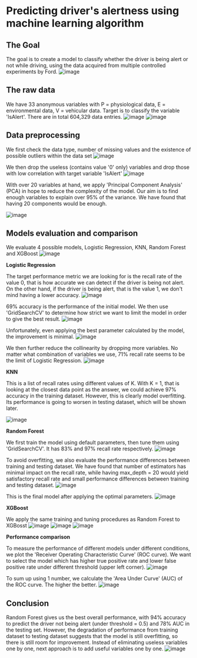 # Predicting driver's alertness using machine learning algorithm

## **The Goal**

The goal is to create a model to classify whether the driver is being alert or not while driving, using the data acquired from multiple controlled experiments by Ford.
![image](https://user-images.githubusercontent.com/80243823/117619770-3fe93b00-b1a2-11eb-8c73-28a1f4d54795.png)


## **The raw data**
We have 33 anonymous variables with P = physiological data, E = environmental data, V = vehicular data. Target is to classify the variable 'IsAlert'. There are in total 604,329 data entries.
![image](https://user-images.githubusercontent.com/80243823/117620710-52b03f80-b1a3-11eb-9bbd-7177012d1a0f.png)
![image](https://user-images.githubusercontent.com/80243823/117620843-7a070c80-b1a3-11eb-880d-519c061b473b.png)


## **Data preprocessing**
We first check the data type, number of missing values and the existence of possible outliers within the data set
![image](https://user-images.githubusercontent.com/80243823/117621250-fd286280-b1a3-11eb-847f-f0c3362ba159.png)

We then drop the useless (contains value '0' only) variables and drop those with low correlation with target variable 'IsAlert'
![image](https://user-images.githubusercontent.com/80243823/117622110-de769b80-b1a4-11eb-92b2-ff048bf719a1.png)

With over 20 variables at hand, we apply 'Principal Component Analysis' (PCA) in hope to reduce the complexity of the model. Our aim is to find enough variables to explain over 95% of the variance. We have found that having 20 components would be enough.

![image](https://user-images.githubusercontent.com/80243823/117622786-9c018e80-b1a5-11eb-9c13-ad8f0d22551b.png)


## **Models evaluation and comparison**
We evaluate 4 possible models, Logistic Regression, KNN, Random Forest and XGBoost
![image](https://user-images.githubusercontent.com/80243823/117623836-dae41400-b1a6-11eb-89ae-5cdad32c018e.png)


**Logistic Regression**

The target performance metric we are looking for is the recall rate of the value 0, that is how accurate we can detect if the driver is being not alert.
On the other hand, if the driver is being alert, that is the value 1, we don't mind having a lower accuracy.
![image](https://user-images.githubusercontent.com/80243823/117625528-b0935600-b1a8-11eb-95ba-7b7cdc80b967.png)

69% accuracy is the performance of the initial model. We then use 'GridSearchCV' to determine how strict we want to limit the model in order to give the best result.
![image](https://user-images.githubusercontent.com/80243823/117626084-4f1fb700-b1a9-11eb-9dd7-e6992bcd25de.png)

Unfortunately, even applying the best parameter calculated by the model, the improvement is minimal.
![image](https://user-images.githubusercontent.com/80243823/117626137-6068c380-b1a9-11eb-81c3-994c39cf17c2.png)

We then further reduce the collinearity by dropping more variables. No matter what combination of variables we use, 71% recall rate seems to be the limit of Logistic Regression.
![image](https://user-images.githubusercontent.com/80243823/117626833-1d5b2000-b1aa-11eb-9d3d-0816f7bb5a4e.png)


**KNN**

This is a list of recall rates using different values of K. With K = 1, that is looking at the closest data point as the answer, we could achieve 97% accuracy in the training dataset. However, this is clearly model overfitting. Its performance is going to worsen in testing dataset, which will be shown later.

![image](https://user-images.githubusercontent.com/80243823/117629515-d1f64100-b1ac-11eb-9336-2fd8b29f6671.png)


**Random Forest**

We first train the model using default parameters, then tune them using 'GridSearchCV'. It has 83% and 97% recall rate respectively.
![image](https://user-images.githubusercontent.com/80243823/117629934-3dd8a980-b1ad-11eb-838f-513367796cff.png)

To avoid overfitting, we also evaluate the performance differences between training and testing dataset. We have found that number of estimators has minimal impact on the recall rate, while having max_depth = 20 would yield satisfactory recall rate and small performance differences between training and testing dataset.
![image](https://user-images.githubusercontent.com/80243823/117630243-9314bb00-b1ad-11eb-89be-1a4d07dc2f64.png)

This is the final model after applying the optimal parameters.
![image](https://user-images.githubusercontent.com/80243823/117631930-55189680-b1af-11eb-855a-197dc2a880b2.png)


**XGBoost**

We apply the same training and tuning procedures as Random Forest to XGBosst
![image](https://user-images.githubusercontent.com/80243823/117631322-b2f8ae80-b1ae-11eb-92dd-fa0c7fad0532.png)
![image](https://user-images.githubusercontent.com/80243823/117631758-23073480-b1af-11eb-8122-1954aaf06ca1.png)
![image](https://user-images.githubusercontent.com/80243823/117631865-3f0ad600-b1af-11eb-952f-5d2496786f38.png)

**Performance comparison**

To measure the performance of different models under different conditions, we plot the 'Receiver Operating Characteristic Curve' (ROC curve). We want to select the model which has higher true positive rate and lower false positive rate under different threshold (upper left corner).
![image](https://user-images.githubusercontent.com/80243823/117632093-7c6f6380-b1af-11eb-8208-bc7cfeb7e690.png)

To sum up using 1 number, we calculate the 'Area Under Curve' (AUC) of the ROC curve. The higher the better.
![image](https://user-images.githubusercontent.com/80243823/117634946-fef92280-b1b1-11eb-98f4-6641495ea25e.png)


## **Conclusion**
Random Forest gives us the best overall performance, with 94% accuracy to predict the driver not being alert (under threshold = 0.5) and 78% AUC in the testing set.
However, the degradation of performance from training dataset to testing dataset suggests that the model is still overfitting, so there is still room for improvement. Instead of eliminating useless variables one by one, next approach is to add useful variables one by one.
![image](https://user-images.githubusercontent.com/80243823/117636337-49c76a00-b1b3-11eb-9fde-5a6f70670f58.png)
